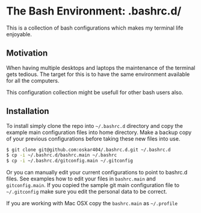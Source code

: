 
The Bash Environment: .bashrc.d/
================================

This is a collection of bash configurations which makes my terminal life
enjoyable.

Motivation
----------

When having multiple desktops and laptops the maintenance of the terminal gets
tedious. The target for this is to have the same environment available for all
the computers.

This configuration collection might be usefull for other bash users also.

Installation
------------

To install simply clone the repo into `~/.bashrc.d` directory and copy the
example main configuration files into home directory. Make a backup copy of
your previous configurations before taking these new files into use.

```bash
$ git clone git@github.com:oskar404/.bashrc.d.git ~/.bashrc.d
$ cp -i ~/.bashrc.d/bashrc.main ~/.bashrc
$ cp -i ~/.bashrc.d/gitconfig.main ~/.gitconfig
```

Or you can manually edit your current configurations to point to bashrc.d files.
See examples how to edit your files in `bashrc.main` and `gitconfig.main`. If
you copied the sample git main configuration file to `~/.gitconfig` make sure
you edit the personal data to be correct.

If you are working with Mac OSX copy the `bashrc.main` as `~/.profile`
